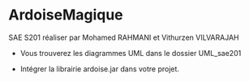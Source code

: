 # ArdoiseMagique

SAE S201 réaliser par Mohamed RAHMANI et Vithurzen VILVARAJAH

- Vous trouverez les diagrammes UML dans le dossier UML_sae201

- Intégrer la librairie ardoise.jar dans votre projet.
